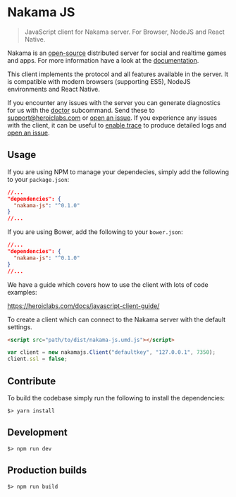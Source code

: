Nakama JS
=========

> JavaScript client for Nakama server. For Browser, NodeJS and React Native.

Nakama is an [open-source](https://github.com/heroiclabs/nakama) distributed server for social and realtime games and apps. For more information have a look at the [documentation](https://heroiclabs.com/docs/).

This client implements the protocol and all features available in the server. It is compatible with modern browsers (supporting ES5), NodeJS environments and React Native.

If you encounter any issues with the server you can generate diagnostics for us with the [doctor](https://heroiclabs.com/docs/install-server-cli/#doctor) subcommand. Send these to support@heroiclabs.com or [open an issue](https://github.com/heroiclabs/nakama/issues). If you experience any issues with the client, it can be useful to [enable trace](https://heroiclabs.com/docs/javascript-client-guide/#logs-and-errors) to produce detailed logs and [open an issue](https://github.com/heroiclabs/nakama-js/issues).

## Usage

If you are using NPM to manage your dependecies, simply add the following to your `package.json`:
```json
//...
"dependencies": {
  "nakama-js": "^0.1.0"
}
//...
```

If you are using Bower, add the following to your `bower.json`:
```json
//...
"dependencies": {
  "nakama-js": "^0.1.0"
}
//...
```

We have a guide which covers how to use the client with lots of code examples:

https://heroiclabs.com/docs/javascript-client-guide/

To create a client which can connect to the Nakama server with the default settings.

```html
<script src="path/to/dist/nakama-js.umd.js"></script>
```

```js
var client = new nakamajs.Client("defaultkey", "127.0.0.1", 7350);
client.ssl = false;
```

## Contribute

To build the codebase simply run the following to install the dependencies:

```shell
$> yarn install
```

## Development

```shell
$> npm run dev
```

## Production builds

```shell
$> npm run build
```
